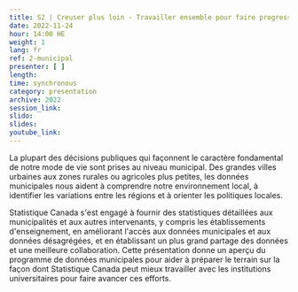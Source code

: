 ```yaml
---
title: S2 | Creuser plus loin - Travailler ensemble pour faire progresser les données au niveau municipal
date: 2022-11-24
hour: 14:00 HE
weight: 1
lang: fr
ref: 2-municipal
presenter: [ ]
length:
time: synchronous
category: presentation
archive: 2022
session_link:
slido:
slides:
youtube_link:
---
```

La plupart des décisions publiques qui façonnent le caractère fondamental de notre mode de vie sont prises au niveau municipal. Des grandes villes urbaines aux zones rurales ou agricoles plus petites, les données municipales nous aident à comprendre notre environnement local, à identifier les variations entre les régions et à orienter les politiques locales. <!--more-->

Statistique Canada s'est engagé à fournir des statistiques détaillées aux municipalités et aux autres intervenants, y compris les établissements d'enseignement, en améliorant l'accès aux données municipales et aux données désagrégées, et en établissant un plus grand partage des données et une meilleure collaboration. Cette présentation donne un aperçu du programme de données municipales pour aider à préparer le terrain sur la façon dont Statistique Canada peut mieux travailler avec les institutions universitaires pour faire avancer ces efforts.
